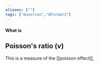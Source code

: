 ```yaml
---
aliases: [""]
tags: ["Question","QFormat3"]
---
```


#### What is
## Poisson's ratio ($\nu$)
This is a measure of the [[poisson effect]], 